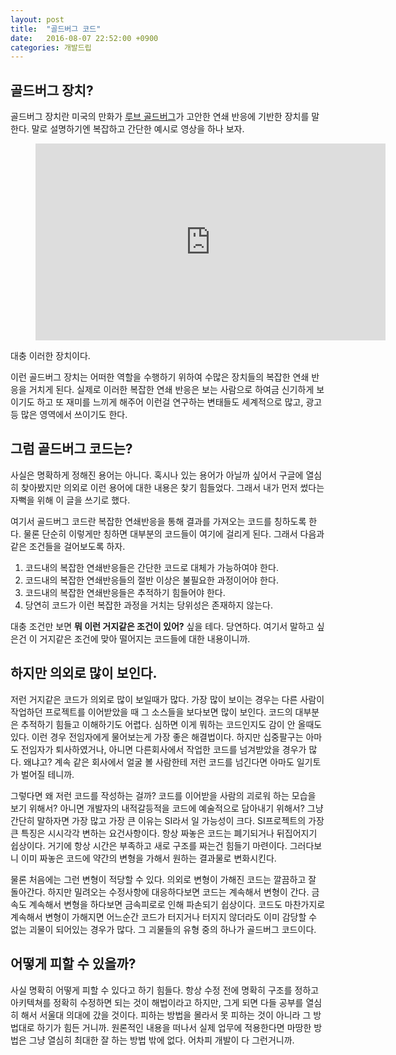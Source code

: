 ```yaml
---
layout: post
title:  "골드버그 코드"
date:   2016-08-07 22:52:00 +0900
categories: 개발드립
---
```

## 골드버그 장치?

골드버그 장치란 미국의 만화가 [루브 골드버그](https://en.wikipedia.org/wiki/Rube_Goldberg)가 고안한 연쇄 반응에 기반한 장치를 말한다. 말로 설명하기엔 복잡하고 간단한 예시로 영상을 하나 보자.
<figure class="video_container">
  <iframe width="560" height="315" src="https://www.youtube.com/embed/GOMIBdM6N7Q" frameborder="0" allowfullscreen> </iframe>
</figure>

대충 이러한 장치이다.

이런 골드버그 장치는 어떠한 역할을 수행하기 위하여 수많은 장치들의 복잡한 연쇄 반응을 거치게 된다. 실제로 이러한 복잡한 연쇄 반응은 보는 사람으로 하여금 신기하게 보이기도 하고 또 재미를 느끼게 해주어 이런걸 연구하는 변태들도 세계적으로 많고, 광고등 많은 영역에서 쓰이기도 한다.

## 그럼 골드버그 코드는?

사실은 명확하게 정해진 용어는 아니다. 혹시나 있는 용어가 아닐까 싶어서 구글에 열심히 찾아봤지만 의외로 이런 용어에 대한 내용은 찾기 힘들었다. 그래서 내가 먼저 썼다는 자뻑을 위해 이 글을 쓰기로 했다.

여기서 골드버그 코드란 복잡한 연쇄반응을 통해 결과를 가져오는 코드를 칭하도록 한다. 물론 단순히 이렇게만 칭하면 대부분의 코드들이 여기에 걸리게 된다. 그래서 다음과 같은 조건들을 걸어보도록 하자.

1. 코드내의 복잡한 연쇄반응들은 간단한 코드로 대체가 가능하여야 한다.  
2. 코드내의 복잡한 연쇄반응들의 절반 이상은 불필요한 과정이어야 한다.  
3. 코드내의 복잡한 연쇄반응들은 추적하기 힘들어야 한다.  
4. 당연히 코드가 이런 복잡한 과정을 거치는 당위성은 존재하지 않는다.  

대충 조건만 보면 **뭐 이런 거지같은 조건이 있어?** 싶을 테다. 당연하다. 여기서 말하고 싶은건 이 거지같은 조건에 맞아 떨어지는 코드들에 대한 내용이니까.

## 하지만 의외로 많이 보인다.

저런 거지같은 코드가 의외로 많이 보일때가 많다. 가장 많이 보이는 경우는 다른 사람이 작업하던 프로젝트를 이어받았을 때 그 소스들을 보다보면 많이 보인다. 코드의 대부분은 추적하기 힘들고 이해하기도 어렵다. 심하면 이게 뭐하는 코드인지도 감이 안 올때도 있다. 이런 경우 전임자에게 물어보는게 가장 좋은 해결법이다. 하지만 십중팔구는 아마도 전임자가 퇴사하였거나, 아니면 다른회사에서 작업한 코드를 넘겨받았을 경우가 많다. 왜냐고? 계속 같은 회사에서 얼굴 볼 사람한테 저런 코드를 넘긴다면 아마도 일기토가 벌어질 테니까.

그렇다면 왜 저런 코드를 작성하는 걸까? 코드를 이어받을 사람의 괴로워 하는 모습을 보기 위해서? 아니면 개발자의 내적갈등적을 코드에 예술적으로 담아내기 위해서? 그냥 간단히 말하자면 가장 많고 가장 큰 이유는 SI라서 일 가능성이 크다. SI프로젝트의 가장 큰 특징은 시시각각 변하는 요건사항이다. 항상 짜놓은 코드는 폐기되거나 뒤집어지기 쉽상이다. 거기에 항상 시간은 부족하고 새로 구조를 짜는건 힘들기 마련이다. 그러다보니 이미 짜놓은 코드에 약간의 변형을 가해서 원하는 결과물로 변화시킨다. 

물론 처음에는 그런 변형이 적당할 수 있다. 의외로 변형이 가해진 코드는 깔끔하고 잘 돌아간다. 하지만 밀려오는 수정사항에 대응하다보면 코드는 계속해서 변형이 간다. 금속도 계속해서 변형을 하다보면 금속피로로 인해 파손되기 쉽상이다. 코드도 마찬가지로 계속해서 변형이 가해지면 어느순간 코드가 터지거나 터지지 않더라도 이미 감당할 수 없는 괴물이 되어있는 경우가 많다. 그 괴물들의 유형 중의 하나가 골드버그 코드이다.

## 어떻게 피할 수 있을까?

사실 명확히 어떻게 피할 수 있다고 하기 힘들다. 항상 수정 전에 명확히 구조를 정하고 아키텍쳐를 정확히 수정하면 되는 것이 해법이라고 하지만, 그게 되면 다들 공부를 열심히 해서 서울대 의대에 갔을 것이다. 피하는 방법을 몰라서 못 피하는 것이 아니라 그 방법대로 하기가 힘든 거니까. 원론적인 내용을 떠나서 실제 업무에 적용한다면 마땅한 방법은 그냥 열심히 최대한 잘 하는 방법 밖에 없다. 어차피 개발이 다 그런거니까.

